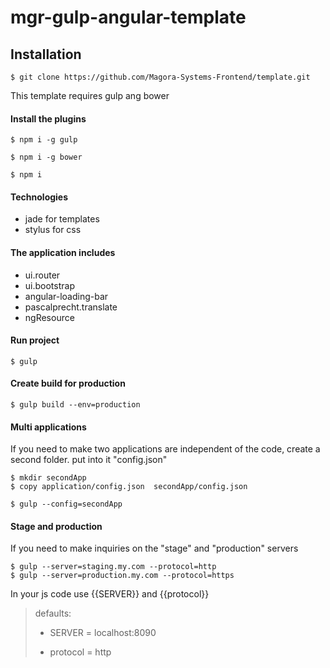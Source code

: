 # mgr-gulp-angular-template

## Installation

    $ git clone https://github.com/Magora-Systems-Frontend/template.git

This template requires gulp ang bower

#### Install the plugins

    $ npm i -g gulp

    $ npm i -g bower 
    
    $ npm i
    
#### Technologies
* jade for templates
* stylus for css 


#### The application includes

* ui.router
* ui.bootstrap
* angular-loading-bar
* pascalprecht.translate
* ngResource

#### Run project

    $ gulp
    
#### Create build for production

    $ gulp build --env=production
    
    
#### Multi applications
If you need to make two applications are independent of the code, create a second folder. put into it "config.json"

    $ mkdir secondApp 
    $ copy application/config.json  secondApp/config.json
    
    $ gulp --config=secondApp
    
    
#### Stage and production 
If you need to make inquiries on the "stage" and "production" servers

    $ gulp --server=staging.my.com --protocol=http
    $ gulp --server=production.my.com --protocol=https
    
In your js code use {{SERVER}} and {{protocol}}

> defaults:
>
>    * SERVER = localhost:8090
>    
>    * protocol = http

